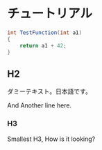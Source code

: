 # チュートリアル

```c#
int TestFunction(int a1)
{
    return a1 + 42;
}

```

## H2

ダミーテキスト。日本語です。

And Another line here.

### H3

Smallest H3, How is it looking?